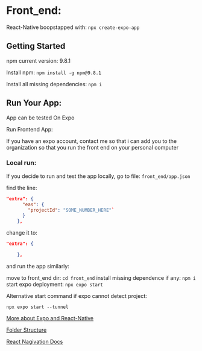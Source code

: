 # Front_end: 

React-Native boopstapped with: `npx create-expo-app`

## Getting Started

npm current version: 9.8.1

Install npm: `npm install -g npm@9.8.1`

Install all missing dependencies: `npm i`

## Run Your App: 

App can be tested On Expo

Run Frontend App: 

If you have an expo account, contact me so that i can
add you to the organization so that you run the front end on your personal computer

### Local run:
If you decide to run and test the app locally, go to file: 
`front_end/app.json`

find the line:
```json
"extra": {
      "eas": {
        "projectId": "SOME_NUMBER_HERE"`
      }
    },
```

change it to:
```json
"extra": {

    },
```
and run the app similarly:

move to front_end dir:
`cd front_end`
install missing dependence if any:
`npm i` 
start expo deployment:
`npx expo start`

Alternative start command if expo cannot detect project: 

`npx expo start --tunnel`

[More about Expo and React-Native](https://reactnative.dev/docs/environment-setup)

[Folder Structure](folder_structure.md)

[React Nagivation Docs](https://reactnavigation.org/docs/getting-started/)


